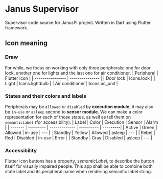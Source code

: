 # Janus Supervisor
Supervisor code source for JanusPi project. Written in Dart using Flutter framework.

## Icon meaning
### Draw
For while, we focus on working with only three peripherals: one for door lock, another one for lights and the last one for air conditioner.
| Peripheral       | Flutter Icon    |
| ---------------- | --------------- |
| Door lock        | Icons.lock      |
| Light            | Icons.lightbulb |
| Air conditioner | Icons.ac\_unit  |
### States and their colors and labels
Peripherals may be `allowed` or `disabled` by __execution module__, it may also be `in-use` or `asleep` second to __sensor module__.
We can make a color representation for each of those states, as well as tell them on `semanticLabel` (for accessibility).
| Label | Color | Execution | Sensor | Alarm |
| ------- | --------- | -------------  | ---------- | ---------|
| Active | Green | Allowed | in-use | --- |
| Standby | Yellow | Allowed | asleep | --- |
| Rebel | Red | Disabled | in-use | Error |
| Standby | Gray | Disabled | asleep | --- |
### Accessibility
Flutter icon buttons has a property, _semanticLabel_, to describe the button itself for visually impaired people.
This app shall be able to combine both state label and its peripheral name when rendering semantic label string.
 
